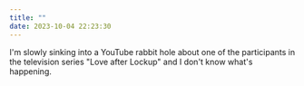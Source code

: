 ```yaml
---
title: ""
date: 2023-10-04 22:23:30
---
```

I'm slowly sinking into a YouTube rabbit hole about one of the participants in the television series "Love after Lockup" and I don't know what's happening. 
